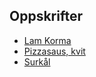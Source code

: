 ## Oppskrifter

 - [Lam Korma](./pages/oppskrifter/lam-korma.md)
 - [Pizzasaus, kvit](./pages/oppskrifter/pizzasaus-hvit.md)
 - [Surkål](./pages/oppskrifter/surkaal.md)

